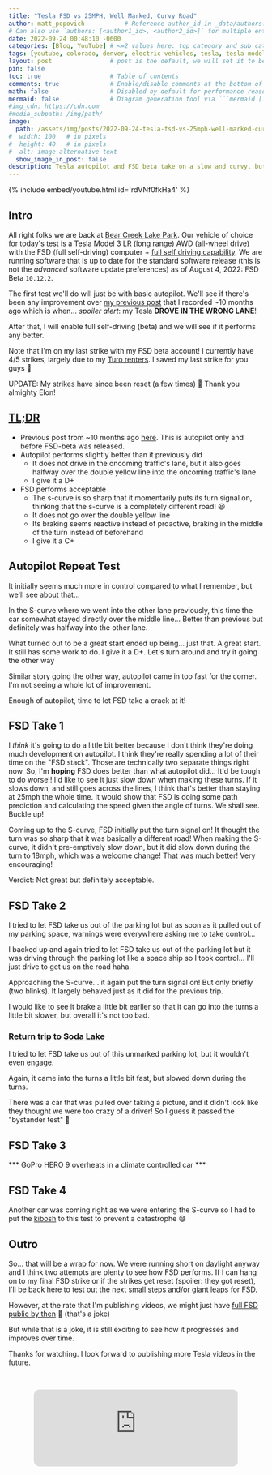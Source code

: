 ```yaml
---
title: "Tesla FSD vs 25MPH, Well Marked, Curvy Road"
author: matt_popovich           # Reference author_id in _data/authors.yml
# Can also use `authors: [<author1_id>, <author2_id>]` for multiple entries
date: 2022-09-24 00:48:10 -0600
categories: [Blog, YouTube] # <=2 values here: top category and sub category
tags: [youtube, colorado, denver, electric vehicles, tesla, tesla model 3, tesla autopilot, tesla fsd]       # TAG names should always be lowercase
layout: post                # post is the default, we will set it to be explicit
pin: false
toc: true                   # Table of contents
comments: true              # Enable/disable comments at the bottom of the post
math: false                 # Disabled by default for performance reasons
mermaid: false              # Diagram generation tool via ```mermaid [...]```
#img_cdn: https://cdn.com
#media_subpath: /img/path/
image:
  path: /assets/img/posts/2022-09-24-tesla-fsd-vs-25mph-well-marked-curvy-road/tesla-fsd-vs-25mph-well-marked-curvy-road_thumbnail.jpg
#  width: 100   # in pixels
#  height: 40   # in pixels
#  alt: image alternative text
  show_image_in_post: false
description: Tesla autopilot and FSD beta take on a slow and curvy, but well marked road to see how they perform
---
```


{% include embed/youtube.html id='rdVNf0fkHa4' %}

## Intro

All right folks we are back at [Bear Creek Lake Park](https://www.lakewood.org/Government/Departments/Community-Resources/Parks-Forestry-and-Open-Space/A-to-Z-Park-List/Bear-Creek-Lake-Park). Our vehicle of choice for today's test is a Tesla Model 3 LR (long range) AWD (all-wheel drive) with the FSD (full self-driving) computer + [full self driving capability](https://www.tesla.com/support/full-self-driving-subscriptions). We are running software that is up to date for the standard software release (this is not the *advanced* software update preferences) as of August 4, 2022: FSD Beta `10.12.2`.

The first test we'll do will just be with basic autopilot. We'll see if there's been any improvement over [my previous post](/posts/tesla-autopilot-vs-25mph-well-marked-curvy-road) that I recorded ~10 months ago which is when... *spoiler alert*: my Tesla **DROVE IN THE WRONG LANE**!

After that, I will enable full self-driving (beta) and we will see if it performs any better.

Note that I'm on my last strike with my FSD beta account! I currently have 4/5 strikes, largely due to my [Turo renters](/tags/turo). I saved my last strike for you guys 🥴

UPDATE: My strikes have since been reset (a few times) 🙏 Thank you almighty Elon!

## [TL;DR](https://www.merriam-webster.com/dictionary/TL%3BDR)
* Previous post from ~10 months ago [here](/posts/tesla-autopilot-vs-25mph-well-marked-curvy-road). This is autopilot only and before FSD-beta was released.
* Autopilot performs slightly better than it previously did
  * It does not drive in the oncoming traffic's lane, but it also goes halfway over the double yellow line into the oncoming traffic's lane
  * I give it a D+
* FSD performs acceptable
  * The s-curve is so sharp that it momentarily puts its turn signal on, thinking that the s-curve is a completely different road! 😆
  * It does not go over the double yellow line
  * Its braking seems reactive instead of proactive, braking in the middle of the turn instead of beforehand
  * I give it a C+

## Autopilot Repeat Test
It initially seems much more in control compared to what I remember, but we'll see about that...

In the S-curve where we went into the other lane previously, this time the car somewhat stayed directly over the middle line... Better than previous but definitely was halfway into the other lane.

What turned out to be a great start ended up being... just that. A great start.
It still has some work to do. I give it a D+.
Let's turn around and try it going the other way

Similar story going the other way, autopilot came in too fast for the corner. I'm not seeing a whole lot of improvement.

Enough of autopilot, time to let FSD take a crack at it!

## FSD Take 1
I *think* it's going to do a little bit better because I don't think they're doing much development on autopilot. I think they're really spending a lot of their time on the "FSD stack". Those are technically two separate things right now. So, I'm **hoping** FSD does better than what autopilot did... It'd be tough to do worse!! I'd like to see it just slow down when making these turns. If it slows down, and still goes across the lines, I think that's better than staying at 25mph the whole time. It would show that FSD is doing some path prediction and calculating the speed given the angle of turns.
We shall see. Buckle up!

Coming up to the S-curve, FSD initially put the turn signal on! It thought the turn was so sharp that it was basically a different road!
When making the S-curve, it didn't pre-emptively slow down, but it did slow down during the turn to 18mph, which was a welcome change! That was much better! Very encouraging!

Verdict: Not great but definitely acceptable.

## FSD Take 2
I tried to let FSD take us out of the parking lot but as soon as it pulled out of my parking space, warnings were everywhere asking me to take control...

I backed up and again tried to let FSD take us out of the parking lot but it was driving through the parking lot like a space ship so I took control... I'll just drive to get us on the road haha.

Approaching the S-curve... it again put the turn signal on! But only briefly (two blinks). It largely behaved just as it did for the previous trip.

I would like to see it brake a little bit earlier so that it can go into the turns a little bit slower, but overall it's not too bad.

### Return trip to [Soda Lake](https://www.lakewood.org/Government/Departments/Community-Resources/Parks-Forestry-and-Open-Space/A-to-Z-Park-List/Bear-Creek-Lake-Park/Activities-Inside-BCLP)

I tried to let FSD take us out of this unmarked parking lot, but it wouldn't even engage.

Again, it came into the turns a little bit fast, but slowed down during the turns.

There was a car that was pulled over taking a picture, and it didn't look like they thought we were too crazy of a driver! So I guess it passed the "bystander test" 😬

## FSD Take 3

*** GoPro HERO 9 overheats in a climate controlled car ***

## FSD Take 4

Another car was coming right as we were entering the S-curve so I had to put the [kibosh](https://www.oed.com/dictionary/kibosh_n?tl=true) to this test to prevent a catastrophe 😅

## Outro
So... that will be a wrap for now. We were running short on daylight anyway and I think two attempts are plenty to see how FSD performs. If I can hang on to my final FSD strike or if the strikes get reset (spoiler: they got reset), I'll be back here to test out the next [small steps and/or giant leaps](https://x.com/elonmusk/status/1561361064163516417) for FSD.

However, at the rate that I'm publishing videos, we might just have [full FSD public by then](https://x.com/elonmusk/status/1561607860101996544) 🤪 (that's a joke)

But while that is a joke, it is still exciting to see how it progresses and improves over time.

Thanks for watching. I look forward to publishing more Tesla videos in the future.

&nbsp;

<div style="text-align:center">
<iframe
style="border-radius:12px"
src="https://open.spotify.com/embed/track/1agRQW1xM5KQe3QEyM8juD?utm_source=generator"
width="80%"
height="152"
frameBorder="0"
allowfullscreen=""
allow="autoplay; clipboard-write; encrypted-media; fullscreen; picture-in-picture"
loading="lazy">
</iframe>
</div>
